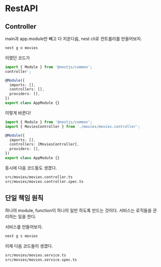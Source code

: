 # RestAPI

## Controller

main과 app.module만 빼고 다 지운다음, nest cli로 컨트롤러를 만들어보자.

```bash
nest g o movies
```

이랬던 코드가

```typescript
import { Module } from '@nestjs/common';
controller';

@Module({
  imports: [],
  controllers: [],
  providers: [],
})
export class AppModule {}
```

이렇게 바뀐다!

```typescript
import { Module } from '@nestjs/common';
import { MoviesController } from './movies/movies.controller';

@Module({
  imports: [],
  controllers: [MoviesController],
  providers: [],
})
export class AppModule {}

```

동시에 다음 코드들도 생겼다.

```bash
src/movies/movies.controller.ts
src/movies/movies.controller.spec.ts
```

## 단일 책임 원칙

하나의 module, function이 하나의 일만 하도록 만드는 것이다. 서비스는 로직들을 관리하는 일을 한다.

서비스를 만들어보자.

```bash
nest g s movies
```

이제 다음 코드들이 생겼다.

```bash
src/movies/movies.service.ts
src/movies/movies.service.spec.ts
```
